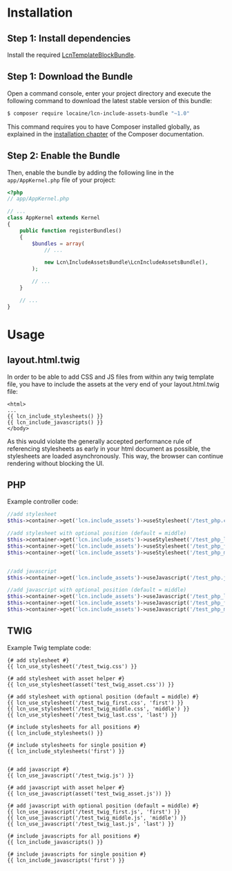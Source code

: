 Installation
============

Step 1: Install dependencies
----------------------------

Install the required [LcnTemplateBlockBundle](https://github.com/FaiblUG/LcnTemplateBlockBundle).

Step 1: Download the Bundle
---------------------------

Open a command console, enter your project directory and execute the
following command to download the latest stable version of this bundle:

```bash
$ composer require locaine/lcn-include-assets-bundle "~1.0"
```

This command requires you to have Composer installed globally, as explained
in the [installation chapter](https://getcomposer.org/doc/00-intro.md)
of the Composer documentation.

Step 2: Enable the Bundle
-------------------------

Then, enable the bundle by adding the following line in the `app/AppKernel.php`
file of your project:

```php
<?php
// app/AppKernel.php

// ...
class AppKernel extends Kernel
{
    public function registerBundles()
    {
        $bundles = array(
            // ...

            new Lcn\IncludeAssetsBundle\LcnIncludeAssetsBundle(),
        );

        // ...
    }

    // ...
}
```



Usage
============

layout.html.twig
----------------
In order to be able to add CSS and JS files from within any twig template file, you have to include the assets at the very end of your layout.html.twig file:
```tiwg
<html>
...
{{ lcn_include_stylesheets() }}
{{ lcn_include_javascripts() }}
</body>
```

As this would violate the generally accepted performance rule of referencing stylesheets as early in your html document as possible, the stylesheets are loaded asynchronously. This way, the browser can continue rendering without blocking the UI.

PHP
---

Example controller code:

```php
//add stylesheet
$this->container->get('lcn.include_assets')->useStylesheet('/test_php.css');

//add stylesheet with optional position (default = middle)
$this->container->get('lcn.include_assets')->useStylesheet('/test_php_last.css', 'last');
$this->container->get('lcn.include_assets')->useStylesheet('/test_php_first.css', 'first');
$this->container->get('lcn.include_assets')->useStylesheet('/test_php_middle.css', 'middle');


//add javascript
$this->container->get('lcn.include_assets')->useJavascript('/test_php.js');

//add javascript with optional position (default = middle)
$this->container->get('lcn.include_assets')->useJavascript('/test_php_last.js', 'last');
$this->container->get('lcn.include_assets')->useJavascript('/test_php_first.js', 'first');
$this->container->get('lcn.include_assets')->useJavascript('/test_php_middle.js', 'middle');
```

TWIG
----

Example Twig template code:

```tiwg
{# add stylesheet #}
{{ lcn_use_stylesheet('/test_twig.css') }}

{# add stylesheet with asset helper #}
{{ lcn_use_stylesheet(asset('test_twig_asset.css')) }}

{# add stylesheet with optional position (default = middle) #}
{{ lcn_use_stylesheet('/test_twig_first.css', 'first') }}
{{ lcn_use_stylesheet('/test_twig_middle.css', 'middle') }}
{{ lcn_use_stylesheet('/test_twig_last.css', 'last') }}

{# include stylesheets for all positions #}
{{ lcn_include_stylesheets() }}

{# include stylesheets for single position #}
{{ lcn_include_stylesheets('first') }}


{# add javascript #}
{{ lcn_use_javascript('/test_twig.js') }}

{# add javascript with asset helper #}
{{ lcn_use_javascript(asset('test_twig_asset.js')) }}

{# add javascript with optional position (default = middle) #}
{{ lcn_use_javascript('/test_twig_first.js', 'first') }}
{{ lcn_use_javascript('/test_twig_middle.js', 'middle') }}
{{ lcn_use_javascript('/test_twig_last.js', 'last') }}

{# include javascripts for all positions #}
{{ lcn_include_javascripts() }}

{# include javascripts for single position #}
{{ lcn_include_javascripts('first') }}

```
